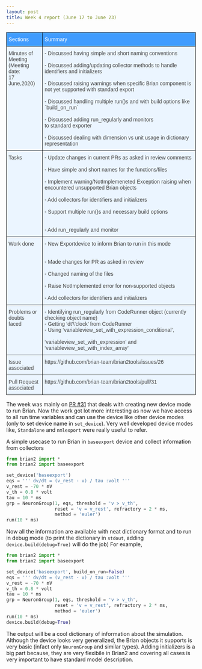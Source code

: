 ```yaml
---
layout: post
title: Week 4 report (June 17 to June 23)
---
```


<style type="text/css">
.tg  {border-collapse:collapse;border-color:#9ABAD9;border-spacing:0;}
.tg td{background-color:#EBF5FF;border-color:#9ABAD9;border-style:solid;border-width:1px;color:#444;
  font-family:Arial, sans-serif;font-size:14px;overflow:hidden;padding:10px 5px;word-break:normal;}
.tg th{background-color:#409cff;border-color:#9ABAD9;border-style:solid;border-width:1px;color:#fff;
  font-family:Arial, sans-serif;font-size:14px;font-weight:normal;overflow:hidden;padding:10px 5px;word-break:normal;}
.tg .tg-73oq{border-color:#000000;text-align:left;vertical-align:top}
</style>
<table class="tg">
<thead>
  <tr>
    <th class="tg-73oq">Sections</th>
    <th class="tg-73oq">Summary</th>
  </tr>
</thead>
<tbody>
  <tr>
    <td class="tg-73oq">Minutes of Meeting<br>(Meeting date: <br>17 June,2020)</td>
    <td class="tg-73oq"><span style="font-weight:400;font-style:normal;text-decoration:none">- Discussed having simple and short naming conventions</span><br><br><span style="font-weight:400;font-style:normal;text-decoration:none">- Discussed adding/updating collector methods  to handle identifiers and initializers </span><br><br><span style="font-weight:400;font-style:normal;text-decoration:none">- Discussed raising warnings when specific Brian component is not yet supported with standard export</span><br><br><span style="font-weight:400;font-style:normal;text-decoration:none">- Discussed handling multiple run()s and with build options like `build_on_run`</span><br><br><span style="font-weight:400;font-style:normal;text-decoration:none">- Discussed adding run_regularly and monitors</span><br><span style="font-weight:400;font-style:normal;text-decoration:none">to standard exporter</span><br><br><span style="font-weight:400;font-style:normal;text-decoration:none">- Discussed dealing with dimension vs unit usage in dictionary representation</span><br></td>
  </tr>
  <tr>
    <td class="tg-73oq">Tasks</td>
    <td class="tg-73oq"><span style="font-weight:400;font-style:normal;text-decoration:none">- Update changes in current PRs as asked in review comments</span><br><br><span style="font-weight:400;font-style:normal;text-decoration:none">- Have simple and short names for the functions/files</span><br><br><span style="font-weight:400;font-style:normal;text-decoration:none">- Implement warning/NotImplemeneted Exception raising when encountered unsupported Brian objects</span><br><br><span style="font-weight:400;font-style:normal;text-decoration:none">- Add collectors for identifiers and initializers</span><br><br><span style="font-weight:400;font-style:normal;text-decoration:none">- Support multiple run()s and necessary build options</span><br><br><br><span style="font-weight:400;font-style:normal;text-decoration:none">- Add run_regularly and monitor</span><br></td>
  </tr>
  <tr>
    <td class="tg-73oq">Work done</td>
    <td class="tg-73oq"><span style="font-weight:400;font-style:normal;text-decoration:none">- New Exportdevice to inform Brian to run in this mode</span><br><br><br><span style="font-weight:400;font-style:normal;text-decoration:none">- Made changes for PR as asked in review</span><br><br><span style="font-weight:400;font-style:normal;text-decoration:none">- Changed naming of the files </span><br><br><span style="font-weight:400;font-style:normal;text-decoration:none">- Raise NotImplemented error for non-supported objects</span><br><br><span style="font-weight:400;font-style:normal;text-decoration:none">- Add collectors for identifiers and initializers</span></td>
  </tr>
  <tr>
    <td class="tg-73oq">Problems or doubts<br>faced<br></td>
    <td class="tg-73oq"><span style="font-weight:400;font-style:normal;text-decoration:none">- Identifying run_regularly from CodeRunner object (currently checking object name)</span><br><span style="font-weight:400;font-style:normal;text-decoration:none">- Getting ‘dt’\’clock’ from CodeRunner</span><br><span style="font-weight:400;font-style:normal;text-decoration:none">- Using ‘variableview_set_with_expression_conditional’, </span><br><br><span style="font-weight:400;font-style:normal;text-decoration:none">‘variableview_set_with_expression’  and</span><br><span style="font-weight:400;font-style:normal;text-decoration:none">‘variableview_set_with_index_array’</span><br></td>
  </tr>
  <tr>
    <td class="tg-73oq">Issue associated</td>
    <td class="tg-73oq">https://github.com/brian-team/brian2tools/issues/26</td>
  </tr>
  <tr>
    <td class="tg-73oq">Pull Request<br>associated</td>
    <td class="tg-73oq">https://github.com/brian-team/brian2tools/pull/31</td>
  </tr>
</tbody>
</table>

The week was mainly on [PR #31](https://github.com/brian-team/brian2tools/pull/31) that deals with creating
new device mode to run Brian. Now the work got lot more interesting as now we have access to all run time variables
and can use the device like other device modes (only to set device name in `set_device`).
Very well developed device modes like, `Standalone` and `nmlexport` were really useful to refer.

A simple usecase to run Brian in `baseexport` device and collect information from collectors


```python
from brian2 import *
from brian2 import baseexport

set_device('baseexport')
eqs = ''' dv/dt = (v_rest - v) / tau :volt '''
v_rest = -70 * mV
v_th = 0.8 * volt
tau = 10 * ms
grp = NeuronGroup(1, eqs, threshold = 'v > v_th',
                  reset = 'v = v_rest', refractory = 2 * ms,
                  method = 'euler')
run(10 * ms)
```

Now all the information are available with neat dictionary format and to run in debug mode (to print 
the dictionary in `stdout`, adding `device.build(debug=True)` will do the job)
For example,

```python
from brian2 import *
from brian2 import baseexport

set_device('baseexport', build_on_run=False)
eqs = ''' dv/dt = (v_rest - v) / tau :volt '''
v_rest = -70 * mV
v_th = 0.8 * volt
tau = 10 * ms
grp = NeuronGroup(1, eqs, threshold = 'v > v_th',
                  reset = 'v = v_rest', refractory = 2 * ms,
                  method = 'euler')
run(10 * ms)
device.build(debug=True)
```
The output will be a cool dictionary of information about the simulation. Although the 
device looks very generalized, the Brian objects it supports is very basic (infact only `NeuronGroup`
and similar types). Adding initializers is a big part because, they are very flexibile in Brian2 and
covering all cases is very important to have standard model description.
